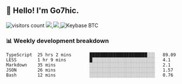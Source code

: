 ## 👋 Hello! I'm Go7hic.

 ![visitors count](https://visitors-by-url-pls-dont-use-this-in-your-repo.vercel.app/Go7hic-github-readme)
 <a href="https://twitter.com/Go7hic">
    <img src="https://img.shields.io/badge/-@Go7hic-1ca0f1?style=flat-square&labelColor=1ca0f1&logo=twitter&logoColor=white&link=https://twitter.com/Go7hic">
   <a/>
   <a href="mailto:gtfx0209@gmail.com">
    <img src="https://img.shields.io/badge/-gtfx0209@gmail.com-c14438?style=flat-square&logo=Gmail&logoColor=white&link=mailto:gtfx0209@gmail.com">
   <a/>
    ![Keybase BTC](https://img.shields.io/keybase/btc/Go7hic)
 <!--
🔭 I’m currently working
🌱 I’m currently learning
💬 Ask me about 
📫 How to reach me: 
⚡ Fun fact: 
-->
 <!--
![My Github Stats](https://github-readme-stats.vercel.app/api?username=Go7hic&show_icons=true&count_private=true)

-->

### 📊 Weekly development breakdown
<!--START_SECTION:waka-->
```text
TypeScript  25 hrs 2 mins       ██████████████████████░░░   89.09 
LESS        1 hr 9 mins         █░░░░░░░░░░░░░░░░░░░░░░░░   4.1 
Markdown    35 mins             ░░░░░░░░░░░░░░░░░░░░░░░░░   2.1 
JSON        26 mins             ░░░░░░░░░░░░░░░░░░░░░░░░░   1.57 
Bash        12 mins             ░░░░░░░░░░░░░░░░░░░░░░░░░   0.76
```
<!--END_SECTION:waka-->

